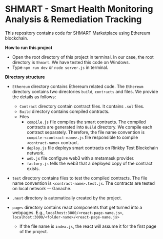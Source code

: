 # SHMART - Smart Health Monitoring Analysis & Remediation Tracking
This repository contains code for SHMART Marketplace using Ethereum blockchain.


**How to run this project**

- Open the root directory of this project in terminal. In our case, the root directory is `Shmart`. We
have tested this code on Windows.
- Type `npm run dev` or `node server.js` in terminal.


**Directory structure**

-  `Ethereum` directory contains Ethereum related code. The `Ethereum` directory contains
    two directories `build`, `contracts` and files. We provide the details as follows:
      - `Contract` directory contain contract files. It contains `.sol` files.
      - `Build` directory contains compiled contracts.
      - Files
        - `compile.js` file compiles the smart contracts. The compiled contracts are generated into `Build` directory. We compile each contract separately. Therefore, the file name convention is `compile-<contract-name>.js` file responsible to compile `<contract-name>` contract.
        - `deploy.js` file deploys smart contracts on Rinkby Test Blockchain network.
        -  `web.js` file configure web3 with a metamask provider.
        -  `factory.js` tells the web3 that a deployed copy of the contract exists.


- `test` directory contains files to test the compiled contracts. The file name convention is  `<contract-name>.test.js`. The contracts are tested on local network -- Ganache.

- `.next` directory is automatically created by the project.
- `pages` directory contains react components that get turned into a  webpages. E.g., `localhost:3000/<react-page-name.js>`, `localhost:3000/<folder-name>/<react-page-name.js>`
  - If the file name is `index.js`, the react will assume it for the first page of the project.
